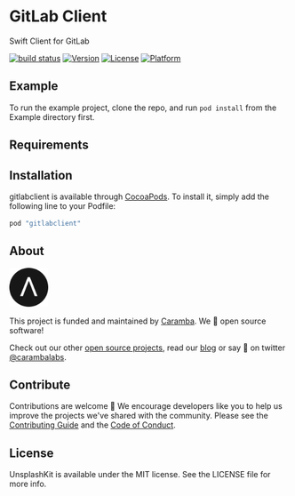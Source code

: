 GitLab Client
==============
Swift Client for GitLab

[![build status](https://gitlab.com/caramba/gitlabclient/badges/master/build.svg)](https://gitlab.com/caramba/gitlabclient/commits/master)
[![Version](https://img.shields.io/cocoapods/v/gitlabclient.svg?style=flat)](http://cocoapods.org/pods/gitlabclient)
[![License](https://img.shields.io/cocoapods/l/gitlabclient.svg?style=flat)](http://cocoapods.org/pods/gitlabclient)
[![Platform](https://img.shields.io/cocoapods/p/gitlabclient.svg?style=flat)](http://cocoapods.org/pods/gitlabclient)

## Example

To run the example project, clone the repo, and run `pod install` from the Example directory first.

## Requirements

## Installation

gitlabclient is available through [CocoaPods](http://cocoapods.org). To install
it, simply add the following line to your Podfile:

```ruby
pod "gitlabclient"
```

## About

<img src="https://github.com/carambalabs/Foundation/blob/master/ASSETS/avatar_rounded.png?raw=true" width="70" />

This project is funded and maintained by [Caramba](http://caramba.io). We 💛 open source software!

Check out our other [open source projects](https://github.com/carambalabs/), read our [blog](http://blog.caramba.io) or say :wave: on twitter [@carambalabs](http://twitter.com/carambalabs).

## Contribute

Contributions are welcome :metal: We encourage developers like you to help us improve the projects we've shared with the community. Please see the [Contributing Guide](https://github.com/carambalabs/Foundation/blob/master/CONTRIBUTING.md) and the [Code of Conduct](https://github.com/carambalabs/Foundation/blob/master/CONDUCT.md).

## License

UnsplashKit is available under the MIT license. See the LICENSE file for more info.
